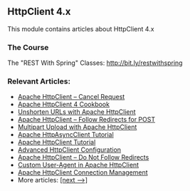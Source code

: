 ## HttpClient 4.x

This module contains articles about HttpClient 4.x

### The Course

The "REST With Spring" Classes: http://bit.ly/restwithspring

### Relevant Articles: 

- [Apache HttpClient – Cancel Request](https://www.baeldung.com/httpclient-cancel-request)
- [Apache HttpClient 4 Cookbook](https://www.baeldung.com/httpclient4)
- [Unshorten URLs with Apache HttpClient](https://www.baeldung.com/unshorten-url-httpclient)
- [Apache HttpClient – Follow Redirects for POST](https://www.baeldung.com/httpclient-redirect-on-http-post)
- [Multipart Upload with Apache HttpClient](https://www.baeldung.com/httpclient-multipart-upload)
- [Apache HttpAsyncClient Tutorial](https://www.baeldung.com/httpasyncclient-tutorial)
- [Apache HttpClient Tutorial](https://www.baeldung.com/httpclient-guide)
- [Advanced HttpClient Configuration](https://www.baeldung.com/httpclient-advanced-config)
- [Apache HttpClient – Do Not Follow Redirects](https://www.baeldung.com/httpclient-stop-follow-redirect)
- [Custom User-Agent in Apache HttpClient](https://www.baeldung.com/httpclient-user-agent-header)
- [Apache HttpClient Connection Management](https://www.baeldung.com/httpclient-connection-management)
- More articles: [[next -->]](../httpclient-2)
